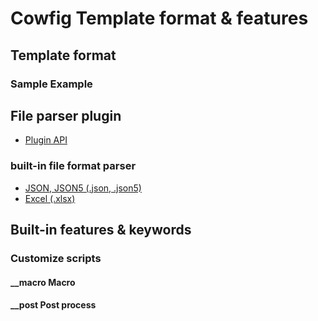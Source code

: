 Cowfig Template format & features
=================================


Template format
---------------


### Sample Example ###


File parser plugin
------------------

-   [Plugin API](#)

### built-in file format parser ###

-   [JSON, JSON5 (.json, .json5)](#)
-   [Excel (.xlsx)](#)


Built-in features & keywords
----------------------------


### Customize scripts ###

#### \__macro Macro ####



#### \__post Post process ####
